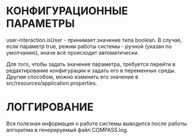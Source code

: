 # КОНФИГУРАЦИОННЫЕ ПАРАМЕТРЫ

user-interaction.isUser - принимает значение типа boolean. В случае, если параметр true, режим работы системы - 
ручной (указан по умолчанию), иначе всё происходит автоматически.

Для того, чтобы задать значение параметра, требуется перейти в редактирование конфигурации и задать его в переменных 
среды. Другим способом, можно изменить его значение в src/resources/application.properties.

# ЛОГГИРОВАНИЕ

Вся полезная информация о работе системы выводится после работы алгоритма в генерируемый файл COMPASS.log.
